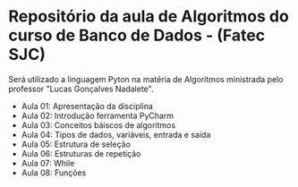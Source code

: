 # Repositório da aula de Algoritmos do curso de Banco de Dados - (Fatec SJC)


Será utilizado a linguagem Pyton na matéria de Algoritmos ministrada pelo professor "Lucas Gonçalves Nadalete". 

- Aula 01: Apresentação da disciplina
- Aula 02: Introdução ferramenta PyCharm
- Aula 03: Conceitos báiscos de algoritmos
- Aula 04: Tipos de dados, variáveis, entrada e saída
- Aula 05: Estrutura de seleção
- Aula 06: Estruturas de repetição
- Aula 07: While 
- Aula 08: Funções
